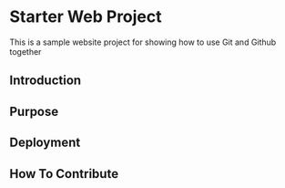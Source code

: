 # Starter Web Project

This is a sample website project for showing how to use Git and Github together

## Introduction

## Purpose

## Deployment

## How To Contribute